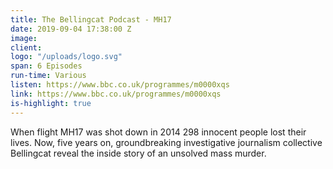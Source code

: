 ```yaml
---
title: The Bellingcat Podcast - MH17
date: 2019-09-04 17:38:00 Z
image: 
client:
logo: "/uploads/logo.svg"
span: 6 Episodes
run-time: Various
listen: https://www.bbc.co.uk/programmes/m0000xqs
link: https://www.bbc.co.uk/programmes/m0000xqs
is-highlight: true
---
```


When flight MH17 was shot down in 2014 298 innocent people lost their lives. Now, five years on, groundbreaking investigative journalism collective Bellingcat reveal the inside story of an unsolved mass murder. 